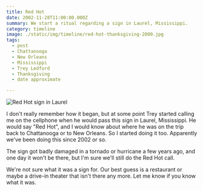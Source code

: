 ```yaml
---
title: Red Hot
date: 2002-11-28T11:00:00.000Z
summary: We start a ritual regarding a sign in Laurel, Mississippi.
category: timeline
image: ./static/img/timeline/red-hot-thanksgiving-2000.jpg
tags:
  - post
  - Chattanooga
  - New Orleans
  - Mississippi
  - Trey Ledford
  - Thanksgiving
  - date approximate

---
```


![Red Hot sign in Laurel](/static/img/timeline/red-hot-thanksgiving-2000.jpg "Red Hot sign in Laurel")

I don't really remember how it began, but at some point Trey started calling me on the cellphone when he would pass this sign in Laurel, Mississippi. He would say "Red Hot", and I would know about where he was on the trip back to Chattanooga or to New Orleans. So I started doing it too. Apparently we've been doing this since 2002 or so.

The sign got badly damaged in a tornado or hurricane a few years ago, and one day it won't be there, but I'm sure we'll still do the Red Hot call.

We're not sure what it was a sign for. Our best guess is a restaurant or maybe a drive-in theater that isn't there any more. Let me know if you know what it was.
